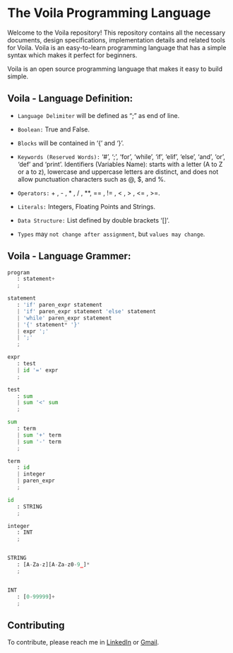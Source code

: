 # The Voila Programming Language

Welcome to the Voila repository! This repository contains all the necessary documents, design specifications, implementation details and related tools for Voila. Voila is an easy-to-learn programming language that has a simple syntax which makes it perfect for beginners.

Voila is an open source programming language that makes it easy to build simple.

## Voila - Language Definition: 

* `Language Delimiter` will be defined as “;” as end of line.

* `Boolean:` True and False.

* `Blocks` will be contained in ‘{’ and ‘}’.

* `Keywords (Reserved Words):` ‘#’, ‘;’, ‘for’, ‘while’, ‘if’, ‘elif’, ‘else’, ‘and’, ‘or’, ‘def’ and ‘print’.
Identifiers (Variables Name): starts with a letter (A to Z or a to z), lowercase and uppercase letters are distinct, and does not allow punctuation characters such as @, $, and %.

* `Operators:` + , - , * , / , **, == , != , < , > , <= , >=.

* `Literals:` Integers, Floating Points and Strings.

* `Data Structure:` List defined by double brackets ‘[]’.

* `Types` may `not change after assignment`, but `values may change`.

## Voila - Language Grammer:

```python
program
   : statement+
   ;

statement
   : 'if' paren_expr statement
   | 'if' paren_expr statement 'else' statement
   | 'while' paren_expr statement
   | '{' statement* '}'
   | expr ';'
   | ';'
   ;

expr
   : test
   | id '=' expr
   ;

test
   : sum
   | sum '<' sum
   ;

sum
   : term
   | sum '+' term
   | sum '-' term
   ;

term
   : id
   | integer
   | paren_expr
   ;

id
   : STRING
   ;

integer
   : INT
   ;


STRING
   : [A-Za-z][A-Za-z0-9_]*
   ;


INT
   : [0-99999]+
   ;
```

## Contributing

To contribute, please reach me in [LinkedIn](https://www.linkedin.com/in/ebgazar/) or [Gmail](https://mail.google.com/mail/u/0/#inbox?compose=CllgCHrjDTSNgGDVkrdVtJFtGCVxjRjqnBRfKNtLxWWCVhhfNBvmxvpjVRKJRljkgzcRWgmJsWg).


